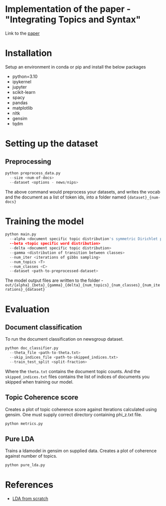 # Implementation of the paper - "Integrating Topics and Syntax"
Link to the [paper](https://papers.nips.cc/paper_files/paper/2004/hash/ef0917ea498b1665ad6c701057155abe-Abstract.html)

# Installation
Setup an environment in conda or pip and install the below packages
  - python=3.10
  - ipykernel
  - jupyter
  - scikit-learn
  - spacy
  - pandas
  - matplotlib
  - nltk
  - gensim
  - tqdm

# Setting up the dataset
## Preprocessing 
```python
python preprocess_data.py
  --size <num-of-docs>
  --dataset <options - news/nips>
```
The above command would preprocess your datasets, and writes the vocab and the document as a list of token ids, into a folder named `{dataset}_{num-docs}`

# Training the model
```python
python main.py
  --alpha <document specific topic distribution's symmetric Dirichlet parameter> 
  --beta <topic specific word distribution> 
  --delta <document specific topic distribution>
  --gamma <distribution of transition between classes>
  --num_iter <iterations of gibbs sampling>
  --num_topics <T>
  --num_classes <C>
  --dataset <path-to-preprocessed-dataset>
```

The model output files are written to the folder - `out/{alpha}_{beta}_{gamma}_{delta}_{num_topics}_{num_classes}_{num_iterations}_{dataset}`





# Evaluation
## Document classification
To run the document classification on newsgroup dataset.
```python
python doc_classifier.py
  --theta_file <path-to-theta.txt>
  --skip_indices_file <path-to-skipped_indices.txt>
  --train_test_split <split-fraction>
```
Where the `theta.txt` contains the document topic counts. And the `skipped_indices.txt` files contains the list of indices of documents you skipped when training our model. 

## Topic Coherence score
Creates a plot of topic coherence score against iterations calculated using gensim. One must supply correct directory containing phi_z.txt file.
```python
python metrics.py
```
## Pure LDA
Trains a ldamodel in gensim on supplied data. Creates a plot of coherence against number of topics.
```python
python pure_lda.py
```



# References
- [LDA from scratch](https://www.depends-on-the-definition.com/lda-from-scratch/#how-do-we-find-theta-and-varphi-gibbs-sampling)

